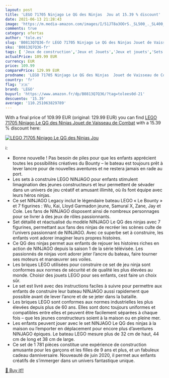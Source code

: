 ```yaml
---
layout: post
title: 'LEGO 71705 Ninjago Le QG des Ninjas  Jou at 15.39 % discount'
date: 2021-06-13 21:28:43
image: 'https://m.media-amazon.com/images/I/51JT8a3OOrS._SL500_._SL400_.jpg'
comments: true
category: ofertas
author: 'tole.es'
slug: 'B0813Q7Q36-fr LEGO 71705 Ninjago Le QG des Ninjas Jouet de Vaisseau de...'
sku: 'B0813Q7Q36-fr'
tags: [ 'Jeux de construction','Jeux et Jouets','Jeux et jouets','Sets de jeux de construction','lego', ]
actualPrice: 109.99 EUR
currency: EUR
price: 109.99
comparePrice: 129.99 EUR
prodname: 'LEGO 71705 Ninjago Le QG des Ninjas  Jouet de Vaisseau de Combat'
country: 'fr'
flag: '🇫🇷'
brand: 'LEGO'
buyurl: 'https://www.amazon.fr/dp/B0813Q7Q36/?tag=tolees0d-21'
descuento: '15.39'
average: '110.251063829789'
---
```


With a final price of 109.99 EUR (original: 129.99 EUR) you can find [LEGO 71705 Ninjago Le QG des Ninjas  Jouet de Vaisseau de Combat](https://www.amazon.fr/dp/B0813Q7Q36/?tag=tolees0d-21) with a  15.39 % discount here:

[![LEGO 71705 Ninjago Le QG des Ninjas  Jou](https://m.media-amazon.com/images/I/51JT8a3OOrS._SL500_._SL400_.jpg)](https://www.amazon.fr/dp/B0813Q7Q36/?tag=tolees0d-21)

ℹ️:

- Bonne nouvelle ! Pas besoin de piles pour que les enfants apprécient toutes les possibilités créatives du Bounty – le bateau est toujours prêt à lever lancre pour de nouvelles aventures et ne restera jamais en rade au port.
- Les sets à construire LEGO NINJAGO pour enfants stimulent limagination des jeunes constructeurs et leur permettent de sévader dans un univers de jeu créatif et amusant illimité, où ils font équipe avec leurs héros ninjas.
- Ce set NINJAGO Legacy inclut le légendaire bateau LEGO « Le Bounty » et 7 figurines : Wu, Kai, Lloyd Garmadon jeune, Samuraï X, Zane, Jay et Cole. Les fans de NINJAGO disposent ainsi de nombreux personnages pour se livrer à des jeux de rôles passionnants.
- Set détaillé et réactualisé du modèle NINJAGO Le QG des ninjas avec 7 figurines, permettant aux fans des ninjas de recréer les scènes culte de l’univers passionnant de NINJAGO. Avec ce superbe set à construire, les enfants vont adorer imaginer leurs propres histoires.
- Ce QG des ninjas permet aux enfants de rejouer les histoires riches en action de NINJAGO depuis la saison 1 de la série télévisée. Les passionnés de ninjas vont adorer jeter l’ancre du bateau, faire tourner ses moteurs et manœuvrer ses voiles.
- Les briques LEGO utilisées pour construire ce set de jeu ninja sont conformes aux normes de sécurité et de qualité les plus élevées au monde. Choisir des jouets LEGO pour ses enfants, cest faire un choix sûr.
- Le set est livré avec des instructions faciles à suivre pour permettre aux enfants de construire leur bateau NINJAGO aussi rapidement que possible avant de lever l’ancre et de se jeter dans la bataille.
- Les briques LEGO sont conformes aux normes industrielles les plus élevées depuis plus de 60 ans. Elles sont donc toujours uniformes et compatibles entre elles et peuvent être facilement séparées à chaque fois – que les jeunes constructeurs soient à la maison ou en pleine mer.
- Les enfants peuvent jouer avec le set NINJAGO Le QG des ninjas à la maison ou l’emporter en déplacement pour encore plus d’aventures NINJAGO épiques. Le bateau LEGO mesure plus de 32 cm de haut, 44 cm de long et 38 cm de large.
- Ce set de 1 781 pièces constitue une expérience de construction amusante pour les garçons et les filles de 9 ans et plus, et un fabuleux cadeau danniversaire. Nouveauté de juin 2020, il permet aux enfants créatifs de s’immerger dans un univers fantastique unique.

[🛒 Buy it!!](https://www.amazon.fr/dp/B0813Q7Q36/?tag=tolees0d-21)
